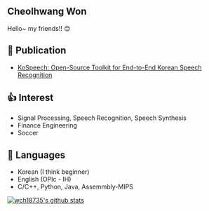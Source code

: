 ## Cheolhwang Won
Hello~ my friends!! :blush:

## :book: Publication
- [KoSpeech: Open-Source Toolkit for End-to-End Korean Speech Recognition](https://arxiv.org/abs/2009.03092)

## :thumbsup: Interest
- Signal Processing, Speech Recognition, Speech Synthesis
- Finance Engineering
- Soccer

## :lips: Languages
- Korean (I think beginner)
- English (OPIc - IH)
- C/C++, Python, Java, Assemmbly-MIPS

 [![wch18735's github stats](https://github-readme-stats.vercel.app/api?username=wch18735)](https://github.com/anuraghazra/github-readme-stats)

